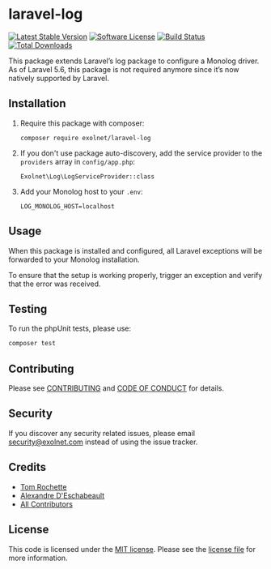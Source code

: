 # laravel-log

[![Latest Stable Version](https://poser.pugx.org/eXolnet/laravel-log/v/stable?format=flat-square)](https://packagist.org/packages/eXolnet/laravel-log)
[![Software License](https://img.shields.io/badge/license-MIT-brightgreen.svg?style=flat-square)](LICENSE.md)
[![Build Status](https://img.shields.io/travis/eXolnet/laravel-log/master.svg?style=flat-square)](https://travis-ci.org/eXolnet/laravel-log)
[![Total Downloads](https://img.shields.io/packagist/dt/eXolnet/laravel-log.svg?style=flat-square)](https://packagist.org/packages/eXolnet/laravel-log)

This package extends Laravel’s log package to configure a Monolog driver. As of Laravel 5.6, this package is not required anymore since it’s now natively supported by Laravel.

## Installation

1. Require this package with composer:

    ```
    composer require exolnet/laravel-log
    ```

2. If you don't use package auto-discovery, add the service provider to the ``providers`` array in `config/app.php`:

    ```
    Exolnet\Log\LogServiceProvider::class
    ```
    
3. Add your Monolog host to your `.env`:

    ```
    LOG_MONOLOG_HOST=localhost
    ```

## Usage

When this package is installed and configured, all Laravel exceptions will be forwarded to your Monolog installation.

To ensure that the setup is working properly, trigger an exception and verify that the error was received.

## Testing

To run the phpUnit tests, please use:

``` bash
composer test
```

## Contributing

Please see [CONTRIBUTING](CONTRIBUTING.md) and [CODE OF CONDUCT](CODE_OF_CONDUCT.md) for details.

## Security

If you discover any security related issues, please email security@exolnet.com instead of using the issue tracker.

## Credits

- [Tom Rochette](https://github.com/tomzx)
- [Alexandre D'Eschabeault](https://github.com/xel1045)
- [All Contributors](../../contributors)

## License

This code is licensed under the [MIT license](http://choosealicense.com/licenses/mit/). 
Please see the [license file](LICENSE) for more information.
